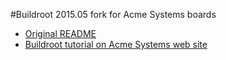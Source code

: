 #Buildroot 2015.05 fork for Acme Systems boards

* [Original README](/README)
* [Buildroot tutorial on Acme Systems web site](http://www.acmesystems.it/buildroot_arietta)

